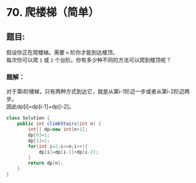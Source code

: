 # 70. 爬楼梯（简单）
## 题目:
假设你正在爬楼梯。需要 `n` 阶你才能到达楼顶。\
每次你可以爬 `1` 或 `2` 个台阶。你有多少种不同的方法可以爬到楼顶呢？
### 题解：
对于第i阶楼梯，只有两种方式到达它，就是从第i-1阶迈一步或者从第i-2阶迈两步。\
因此dp[i]=dp[i-1]+dp[i-2]。
```java
class Solution {
    public int climbStairs(int n) {
        int[] dp=new int[n+1];
        dp[0]=1;
        dp[1]=1;
        for(int i=2;i<=n;i++){
            dp[i]=dp[i-1]+dp[i-2];
        }
        return dp[n];
    }
}
```